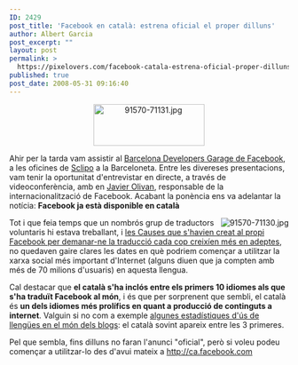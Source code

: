 ```yaml
---
ID: 2429
post_title: 'Facebook en català: estrena oficial el proper dilluns'
author: Albert Garcia
post_excerpt: ""
layout: post
permalink: >
  https://pixelovers.com/facebook-catala-estrena-oficial-proper-dilluns-91570/
published: true
post_date: 2008-05-31 09:16:40
---
```

<p style="text-align: center;"><img class="fotobonita" title="91570-71131.jpg" src="/app/uploads/sites/7/2008/05/91570-71131.jpg" alt="91570-71131.jpg" width="200" height="75" /></p>
Ahir per la tarda vam assistir al <a href="http://www.facebook.com/event.php?eid=18993571292&amp;ref=ts">Barcelona Developers Garage de Facebook</a>, a les oficines de <a href="http://www.sclipo.com">Sclipo</a> a la Barceloneta. Entre les divereses presentacions, vam tenir la oportunitat d'entrevistar en directe, a través de videoconferència, amb en <a href="http://www.facebook.com/people/Javier_Olivan/220257">Javier Olivan</a>, responsable de la internacionalització de Facebook. Acabant la ponència ens va adelantar la notícia: <strong>Facebook ja està disponible en català</strong>

<!--more-->

<img title="91570-71130.jpg" src="/app/uploads/sites/7/2008/05/91570-71130.jpg" alt="91570-71130.jpg" align="right" />Tot i que feia temps que un nombrós grup de traductors voluntaris hi estava treballant, i <a href="http://apps.facebook.com/causes/view_cause/57676?recruiter_id=12049729&amp;h=mfccb">les Causes que s'havien creat al propi Facebook per demanar-ne la traducció cada cop creixíen més en adeptes</a>, no quedaven gaire clares les dates en què podriem començar a utilitzar la xarxa social més important d'Internet (alguns diuen que ja compten amb més de 70 milions d'usuaris) en aquesta llengua.

Cal destacar que <strong>el català s'ha inclós entre els primers 10 idiomes als que s'ha traduït Facebook al món</strong>, i és que per sorprenent que sembli, el català és <strong>un dels idiomes més prolífics en quant a producció de continguts a internet</strong>. Valguin si no com a exemple <a href="http://www.knowledgesearch.org/census/lang.html">algunes estadístiques d'ús de llengües en el món dels blogs</a>: el català sovint apareix entre les 3 primeres.

Pel que sembla, fins dilluns no faran l'anunci "oficial", però si voleu podeu començar a utilitzar-lo des d'avui mateix a <a href="http://ca.facebook.com">http://ca.facebook.com</a>